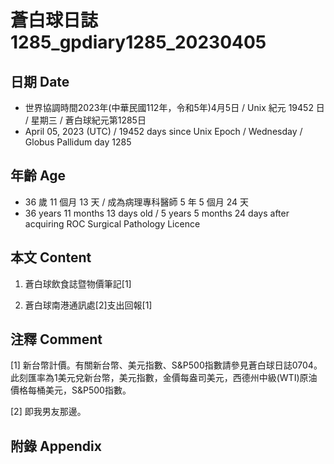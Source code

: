 [_metadata_:encoding]: - "utf-8"
[_metadata_:language]: - "zh-Hant-TW"
[_metadata_:fileformat]: - "markdown"
[_metadata_:MIME_type]: - "text/plain"
[_metadata_:markdown_version]: - "commonmark version 0.30"
[_metadata_:markdown_spec]: - "https://spec.commonmark.org/0.30/"

# 蒼白球日誌1285_gpdiary1285_20230405 #

## 日期 Date ##

* 世界協調時間2023年(中華民國112年，令和5年)4月5日 / Unix 紀元 19452 日 / 星期三 / 蒼白球紀元第1285日
* April 05, 2023 (UTC) / 19452 days since Unix Epoch / Wednesday / Globus Pallidum day 1285

## 年齡 Age ##

* 36 歲 11 個月 13 天 / 成為病理專科醫師 5 年 5 個月 24 天
* 36 years 11 months 13 days old / 5 years 5 months 24 days after acquiring ROC Surgical Pathology Licence

## 本文 Content ##

1. 蒼白球飲食誌暨物價筆記[1]

    
2. 蒼白球南港通訊處[2]支出回報[1]

    

## 注釋 Comment ##

[1] 新台幣計價。有關新台幣、美元指數、S&P500指數請參見蒼白球日誌0704。此刻匯率為1美元兌新台幣，美元指數，金價每盎司美元，西德州中級(WTI)原油價格每桶美元，S&P500指數。


[2] 即我男友那邊。



## 附錄 Appendix ##

